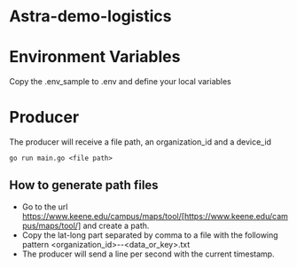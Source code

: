 # Astra-demo-logistics

# Environment Variables

Copy the .env_sample to .env and define your local variables
# Producer

The producer will receive a file path, an organization_id and a device_id

````
go run main.go <file path>
````

## How to generate path files

- Go to the url https://www.keene.edu/campus/maps/tool/[https://www.keene.edu/campus/maps/tool/] and create a path.
- Copy the lat-long part separated by comma to a file with the following pattern <organization_id>-<device-id>-<data_or_key>.txt
- The producer will send a line per second with the current timestamp.